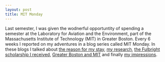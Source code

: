 ```yaml
---
layout: post
title: MIT Monday
---
```


Last semester, I was given the wodnerful opportuntity of spending a semester at the Laboratory for Aviation and the Environment, 
part of the Massachusetts Institute of Technology (MIT) in Greater Boston. Every 6 weeks I reported on my adventures in a blog series
called MIT Monday. In these blogs I talked about <a href="https://raw.githubusercontent.com/bertlenaerts/bertlenaerts.github.io/master/files/1. MIT Monday_ land of the free, home of the brave.pdf" target="_blank">the reason for my stay</a>, <a href="https://raw.githubusercontent.com/bertlenaerts/bertlenaerts.github.io/master/files/2. MIT Monday_ to profit or not to profit.pdf" target="_blank">my research</a>, <a href="https://raw.githubusercontent.com/bertlenaerts/bertlenaerts.github.io/master/files/3. MIT Monday_ show me the money.pdf" target="_blank">the Fulbright scholarship I received</a>, <a href="https://raw.githubusercontent.com/bertlenaerts/bertlenaerts.github.io/master/files/4. MIT Monday_ life in the city of Boston.pdf" target="_blank">Greater Boston and MIT</a> and finally <a href="https://raw.githubusercontent.com/bertlenaerts/bertlenaerts.github.io/master/files/5. MIT Monday_ there and back again.pdf" target="_blank">my impressions</a>.
 
 
